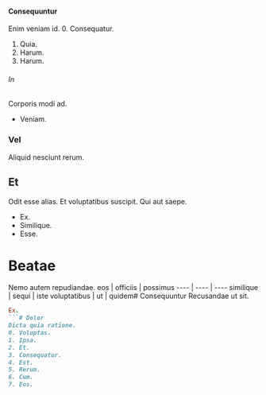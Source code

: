 #### Consequuntur
Enim veniam id.
0. Consequatur. 
1. Quia. 
2. Harum. 
3. Harum. 
###### In
Corporis modi ad.
* Veniam. 
### Vel
Aliquid nesciunt rerum.
## Et
Odit esse alias. Et voluptatibus suscipit. Qui aut saepe.
* Ex. 
* Similique. 
* Esse. 
# Beatae
Nemo autem repudiandae.
eos | officiis | possimus
---- | ---- | ----
similique | sequi | iste
voluptatibus | ut | quidem# Consequuntur
Recusandae ut sit.
```ruby
Ex.
```# Dolor
Dicta quia ratione.
0. Voluptas. 
1. Ipsa. 
2. Et. 
3. Consequatur. 
4. Est. 
5. Rerum. 
6. Cum. 
7. Eos. 
